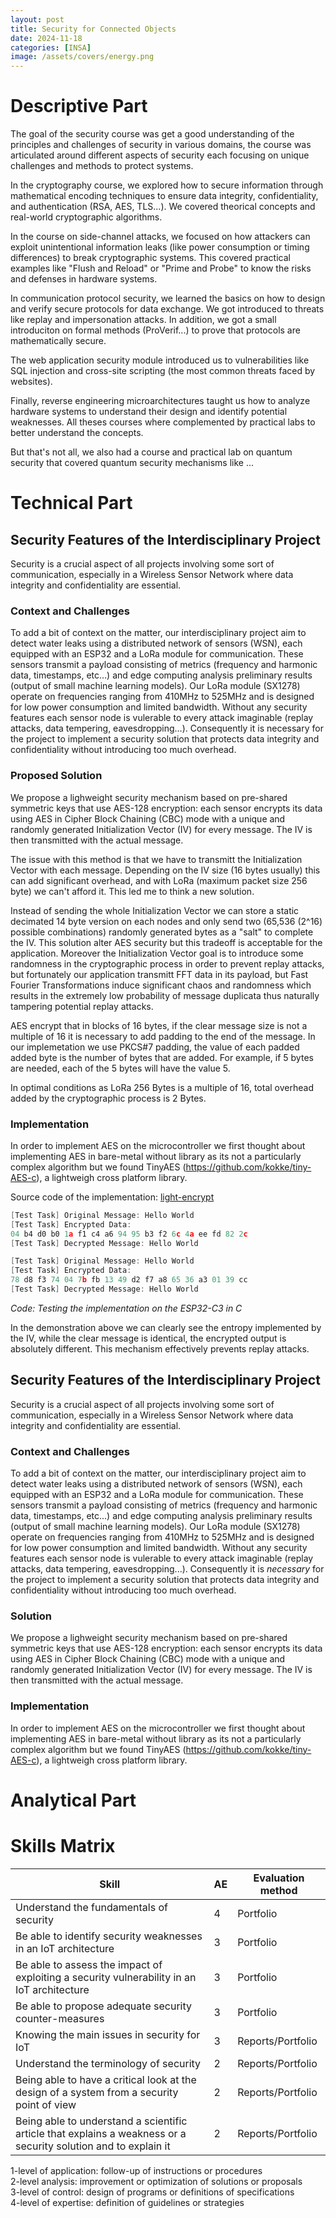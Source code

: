 ```yaml
---
layout: post
title: Security for Connected Objects
date: 2024-11-18
categories: [INSA]
image: /assets/covers/energy.png
---
```





# Descriptive Part

The goal of the security course was get a good understanding of the principles and challenges of security in various domains, the course was articulated around different aspects of security each focusing on unique challenges and methods to protect systems.

In the cryptography course, we explored how to secure information through mathematical encoding techniques to ensure data integrity, confidentiality, and authentication (RSA, AES, TLS...). We covered theorical concepts and real-world cryptographic algorithms.

In the course on side-channel attacks, we focused on how attackers can exploit unintentional information leaks (like power consumption or timing differences) to break cryptographic systems. This covered practical examples like "Flush and Reload" or "Prime and Probe" to know the risks and defenses in hardware systems.

In communication protocol security, we learned the basics on how to design and verify secure protocols for data exchange. We got introduced to threats like replay and impersonation attacks. In addition, we got a small introduciton on formal methods (ProVerif...) to prove that protocols are mathematically secure. 

The web application security module introduced us to vulnerabilities like SQL injection and cross-site scripting (the most common threats faced by websites).

Finally, reverse engineering microarchitectures taught us how to analyze hardware systems to understand their design and identify potential weaknesses. All theses courses where complemented by practical labs to better understand the concepts.

But that's not all, we also had a course and practical lab on quantum security that covered quantum security mechanisms like ...

# Technical Part

## Security Features of the Interdisciplinary Project

Security is a crucial aspect of all projects involving some sort of communication, especially in a Wireless Sensor Network where data integrity and confidentiality are essential.

### Context and Challenges

To add a bit of context on the matter, our interdisciplinary project aim to detect water leaks using a distributed network of sensors (WSN), each equipped with an ESP32 and a LoRa module for communication. These sensors transmit a payload consisting of metrics (frequency and harmonic data, timestamps, etc…) and edge computing analysis preliminary results (output of small machine learning models). Our LoRa module (SX1278) operate on frequencies ranging from 410MHz to 525MHz and is designed for low power consumption and limited bandwidth. Without any security features each sensor node is vulerable to every attack imaginable (replay attacks, data tempering, eavesdropping…). Consequently it is necessary for the project to implement a security solution that protects data integrity and confidentiality without introducing too much overhead.

### Proposed Solution

We propose a lighweight security mechanism based on pre-shared symmetric keys that use AES-128 encryption: each sensor encrypts its data using AES in Cipher Block Chaining (CBC) mode with a unique and randomly generated Initialization Vector (IV) for every message. The IV is then transmitted with the actual message.

The issue with this method is that we have to transmitt the Initialization Vector with each message. Depending on the IV size (16 bytes usually) this can add significant overhead, and with LoRa (maximum packet size 256 byte) we can't afford it. This led me to think a new solution.

Instead of sending the whole Initialization Vector we can store a static decimated 14 byte version on each nodes and only send two (65,536 (2^16) possible combinations) randomly generated bytes as a "salt" to complete the IV. This solution alter AES security but this tradeoff is acceptable for the application. Moreover the Initialization Vector goal is to introduce some randomness in the cryptographic process in order to prevent replay attacks, but fortunately our application transmitt FFT data in its payload, but Fast Fourier Transformations induce significant chaos and randomness which results in the extremely low probability of message duplicata thus naturally tampering potential replay attacks.

AES encrypt that in blocks of 16 bytes, if the clear message size is not a multiple of 16 it is necessary to add padding to the end of the message. In our implemetation we use PKCS#7 padding, the value of each padded added byte is the number of bytes that are added. For example, if 5 bytes are needed, each of the 5 bytes will have the value 5.

In optimal conditions as LoRa 256 Bytes is a multiple of 16, total overhead added by the cryptographic process is 2 Bytes.

### Implementation

In order to implement AES on the microcontroller we first thought about implementing AES in bare-metal without library as its not a particularly complex algorithm but we found TinyAES (https://github.com/kokke/tiny-AES-c), a lightweigh cross platform library.

Source code of the implementation: [light-encrypt](https://github.com/Lemonochrme/light-encrypt/tree/main)

```c
[Test Task] Original Message: Hello World
[Test Task] Encrypted Data:
04 b4 d0 b0 1a f1 c4 a6 94 95 b3 f2 6c 4a ee fd 82 2c 
[Test Task] Decrypted Message: Hello World

[Test Task] Original Message: Hello World
[Test Task] Encrypted Data:
78 d8 f3 74 04 7b fb 13 49 d2 f7 a8 65 36 a3 01 39 cc 
[Test Task] Decrypted Message: Hello World
```
*Code: Testing the implementation on the ESP32-C3 in C*

In the demonstration above we can clearly see the entropy implemented by the IV, while the clear message is identical, the encrypted output is absolutely different. This mechanism effectively prevents replay attacks.


## Security Features of the Interdisciplinary Project

Security is a crucial aspect of all projects involving some sort of communication, especially in a Wireless Sensor Network where data integrity and confidentiality are essential.

### Context and Challenges

To add a bit of context on the matter, our interdisciplinary project aim to detect water leaks using a distributed network of sensors (WSN), each equipped with an ESP32 and a LoRa module for communication. These sensors transmit a payload consisting of metrics (frequency and harmonic data, timestamps, etc...) and edge computing analysis preliminary results (output of small machine learning models). Our LoRa module (SX1278) operate on frequencies ranging from 410MHz to 525MHz and is designed for low power consumption and limited bandwidth. Without any security features each sensor node is vulerable to every attack imaginable (replay attacks, data tempering, eavesdropping...). Consequently it is *necessary* for the project to implement a security solution that protects data integrity and confidentiality without introducing too much overhead.

### Solution

We propose a lighweight security mechanism based on pre-shared symmetric keys that use AES-128 encryption: each sensor encrypts its data using AES in Cipher Block Chaining (CBC) mode with a unique and randomly generated Initialization Vector (IV) for every message. The IV is then transmitted with the actual message.

### Implementation

In order to implement AES on the microcontroller we first thought about implementing AES in bare-metal without library as its not a particularly complex algorithm but we found TinyAES (https://github.com/kokke/tiny-AES-c), a lightweigh cross platform library.


# Analytical Part






# Skills Matrix

| Skill | AE | Evaluation method |
| --- | --- | --- |
| Understand the fundamentals of security | 4 | Portfolio |
| Be able to identify security weaknesses in an IoT architecture | 3 | Portfolio |
| Be able to assess the impact of exploiting a security vulnerability in an IoT architecture | 3 | Portfolio |
| Be able to propose adequate security counter-measures | 3 | Portfolio |
| Knowing the main issues in security for IoT | 3 | Reports/Portfolio |
| Understand the terminology of security | 2 | Reports/Portfolio |
| Being able to have a critical look at the design of a system from a security point of view | 2 | Reports/Portfolio |
| Being able to understand a scientific article that explains a weakness or a security solution and to explain it | 2 | Reports/Portfolio |

1-level of application: follow-up of instructions or procedures  
2-level analysis: improvement or optimization of solutions or proposals  
3-level of control: design of programs or definitions of specifications  
4-level of expertise: definition of guidelines or strategies  
